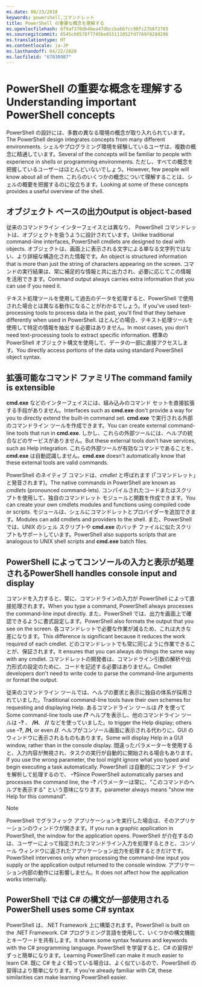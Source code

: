 ```yaml
---
ms.date: 08/23/2018
keywords: powershell,コマンドレット
title: PowerShell の重要な概念を理解する
ms.openlocfilehash: 8f9af370db46ea47dbccbabb7cc90fc27b8f2765
ms.sourcegitcommit: 6545c60578f7745be015111052fd7769f8289296
ms.translationtype: HT
ms.contentlocale: ja-JP
ms.lasthandoff: 04/22/2020
ms.locfileid: "67030987"
---
```

# <a name="understanding-important-powershell-concepts"></a><span data-ttu-id="7a844-103">PowerShell の重要な概念を理解する</span><span class="sxs-lookup"><span data-stu-id="7a844-103">Understanding important PowerShell concepts</span></span>

<span data-ttu-id="7a844-104">PowerShell の設計には、多数の異なる環境の概念が取り入れられています。</span><span class="sxs-lookup"><span data-stu-id="7a844-104">The PowerShell design integrates concepts from many different environments.</span></span> <span data-ttu-id="7a844-105">シェルやプログラミング環境を経験しているユーザは、複数の概念に精通しています。</span><span class="sxs-lookup"><span data-stu-id="7a844-105">Several of the concepts will be familiar to people with experience in shells or programming environments.</span></span> <span data-ttu-id="7a844-106">ただし、すべての概念を把握しているユーザーはほとんどいないでしょう。</span><span class="sxs-lookup"><span data-stu-id="7a844-106">However, few people will know about all of them.</span></span> <span data-ttu-id="7a844-107">これらのいくつかの概念について理解することは、シェルの概要を把握するのに役立ちます。</span><span class="sxs-lookup"><span data-stu-id="7a844-107">Looking at some of these concepts provides a useful overview of the shell.</span></span>

## <a name="output-is-object-based"></a><span data-ttu-id="7a844-108">オブジェクト ベースの出力</span><span class="sxs-lookup"><span data-stu-id="7a844-108">Output is object-based</span></span>

<span data-ttu-id="7a844-109">従来のコマンドライン インターフェイスとは異なり、 PowerShell コマンドレットは、オブジェクトを扱うように設計されています。</span><span class="sxs-lookup"><span data-stu-id="7a844-109">Unlike traditional command-line interfaces, PowerShell cmdlets are designed to deal with objects.</span></span>
<span data-ttu-id="7a844-110">オブジェクトは、画面上に表示される文字による単なる文字列ではない、より詳細な構造化された情報です。</span><span class="sxs-lookup"><span data-stu-id="7a844-110">An object is structured information that is more than just the string of characters appearing on the screen.</span></span> <span data-ttu-id="7a844-111">コマンドの実行結果は、常に補足的な情報と共に出力され、必要に応じてこの情報を活用できます。</span><span class="sxs-lookup"><span data-stu-id="7a844-111">Command output always carries extra information that you can use if you need it.</span></span>

<span data-ttu-id="7a844-112">テキスト処理ツールを使用して過去のデータを処理すると、PowerShell で使用された場合とは異なる動作になることがわかるでしょう。</span><span class="sxs-lookup"><span data-stu-id="7a844-112">If you've used text-processing tools to process data in the past, you'll find that they behave differently when used in PowerShell.</span></span> <span data-ttu-id="7a844-113">ほとんどの場合、テキスト処理ツールを使用して特定の情報を抽出する必要はありません。</span><span class="sxs-lookup"><span data-stu-id="7a844-113">In most cases, you don't need text-processing tools to extract specific information.</span></span> <span data-ttu-id="7a844-114">標準の PowerShell オブジェクト構文を使用して、データの一部に直接アクセスします。</span><span class="sxs-lookup"><span data-stu-id="7a844-114">You directly access portions of the data using standard PowerShell object syntax.</span></span>

## <a name="the-command-family-is-extensible"></a><span data-ttu-id="7a844-115">拡張可能なコマンド ファミリ</span><span class="sxs-lookup"><span data-stu-id="7a844-115">The command family is extensible</span></span>

<span data-ttu-id="7a844-116">**cmd.exe** などのインターフェイスには、組み込みのコマンド セットを直接拡張する手段がありません。</span><span class="sxs-lookup"><span data-stu-id="7a844-116">Interfaces such as **cmd.exe** don't provide a way for you to directly extend the built-in command set.</span></span> <span data-ttu-id="7a844-117">**cmd.exe** で実行される外部のコマンドライン ツールを作成できます。</span><span class="sxs-lookup"><span data-stu-id="7a844-117">You can create external command-line tools that run in **cmd.exe**.</span></span> <span data-ttu-id="7a844-118">しかし、これらの外部ツールには、ヘルプの統合などのサービスがありません。</span><span class="sxs-lookup"><span data-stu-id="7a844-118">But these external tools don't have services, such as Help integration.</span></span> <span data-ttu-id="7a844-119">これらの外部ツールが有効なコマンドであることを、**cmd.exe** は自動認識しません。</span><span class="sxs-lookup"><span data-stu-id="7a844-119">**cmd.exe** doesn't automatically know that these external tools are valid commands.</span></span>

<span data-ttu-id="7a844-120">PowerShell のネイティブ コマンドは、*cmdlet* と呼ばれます (「コマンドレット」と発音されます)。</span><span class="sxs-lookup"><span data-stu-id="7a844-120">The native commands in PowerShell are known as *cmdlets* (pronounced command-lets).</span></span> <span data-ttu-id="7a844-121">コンパイルされたコードまたはスクリプトを使用して、独自のコマンドレット モジュールと関数を作成できます。</span><span class="sxs-lookup"><span data-stu-id="7a844-121">You can create your own cmdlets modules and functions using compiled code or scripts.</span></span> <span data-ttu-id="7a844-122">モジュールは、シェルにコマンドレットとプロバイダーを追加できます。</span><span class="sxs-lookup"><span data-stu-id="7a844-122">Modules can add cmdlets and providers to the shell.</span></span> <span data-ttu-id="7a844-123">また、PowerShell では、UNIX のシェル スクリプトや **cmd.exe** のバッチ ファイルに似たスクリプトもサポートしています。</span><span class="sxs-lookup"><span data-stu-id="7a844-123">PowerShell also supports scripts that are analogous to UNIX shell scripts and **cmd.exe** batch files.</span></span>

## <a name="powershell-handles-console-input-and-display"></a><span data-ttu-id="7a844-124">PowerShell によってコンソールの入力と表示が処理される</span><span class="sxs-lookup"><span data-stu-id="7a844-124">PowerShell handles console input and display</span></span>

<span data-ttu-id="7a844-125">コマンドを入力すると、常に、コマンドラインの入力が PowerShell によって直接処理されます。</span><span class="sxs-lookup"><span data-stu-id="7a844-125">When you type a command, PowerShell always processes the command-line input directly.</span></span> <span data-ttu-id="7a844-126">また、PowerShell では、出力を画面上で確認できるように書式設定します。</span><span class="sxs-lookup"><span data-stu-id="7a844-126">PowerShell also formats the output that you see on the screen.</span></span> <span data-ttu-id="7a844-127">各コマンドレットで必要な作業が減るため、これは大きな差になります。</span><span class="sxs-lookup"><span data-stu-id="7a844-127">This difference is significant because it reduces the work required of each cmdlet.</span></span> <span data-ttu-id="7a844-128">どのコマンドレットでも常に同じように作業できることが、保証されます。</span><span class="sxs-lookup"><span data-stu-id="7a844-128">It ensures that you can always do things the same way with any cmdlet.</span></span> <span data-ttu-id="7a844-129">コマンドレットの開発者は、コマンドライン引数の解析や出力形式の設定のために、コードを記述する必要はありません。</span><span class="sxs-lookup"><span data-stu-id="7a844-129">Cmdlet developers don't need to write code to parse the command-line arguments or format the output.</span></span>

<span data-ttu-id="7a844-130">従来のコマンドライン ツールでは、ヘルプの要求と表示に独自の体系が採用されていました。</span><span class="sxs-lookup"><span data-stu-id="7a844-130">Traditional command-line tools have their own schemes for requesting and displaying Help.</span></span> <span data-ttu-id="7a844-131">あるコマンドライン ツールは **/?** を使って</span><span class="sxs-lookup"><span data-stu-id="7a844-131">Some command-line tools use **/?**</span></span> <span data-ttu-id="7a844-132">ヘルプを表示し、他のコマンドライン ツールは **-?** 、 **/H**、 **//** などを使っていました。</span><span class="sxs-lookup"><span data-stu-id="7a844-132">to trigger the Help display; others use **-?**, **/H**, or even **//**.</span></span> <span data-ttu-id="7a844-133">ヘルプがコンソール画面に表示される代わりに、GUI のウィンドウに表示されるものもあります。</span><span class="sxs-lookup"><span data-stu-id="7a844-133">Some will display Help in a GUI window, rather than in the console display.</span></span> <span data-ttu-id="7a844-134">間違ったパラメーターを使用すると、入力内容が無視され、タスクの実行が自動的に開始される場合もあります。</span><span class="sxs-lookup"><span data-stu-id="7a844-134">If you use the wrong parameter, the tool might ignore what you typed and begin executing a task automatically.</span></span>
<span data-ttu-id="7a844-135">PowerShell は自動的にコマンド ラインを解析して処理するので、 **-?**</span><span class="sxs-lookup"><span data-stu-id="7a844-135">Since PowerShell automatically parses and processes the command line, the **-?**</span></span> <span data-ttu-id="7a844-136">パラメーターは常に、"このコマンドのヘルプを表示する" という意味になります。</span><span class="sxs-lookup"><span data-stu-id="7a844-136">parameter always means "show me Help for this command".</span></span>

> [!NOTE]
> <span data-ttu-id="7a844-137">PowerShell でグラフィック アプリケーションを実行した場合は、そのアプリケーションのウィンドウが開きます。</span><span class="sxs-lookup"><span data-stu-id="7a844-137">If you run a graphic application in PowerShell, the window for the application opens.</span></span>
> <span data-ttu-id="7a844-138">PowerShell が介在するのは、ユーザーによって指定されたコマンドライン入力を処理するときと、コンソール ウィンドウに返されたアプリケーション出力を処理するときだけです。</span><span class="sxs-lookup"><span data-stu-id="7a844-138">PowerShell intervenes only when processing the command-line input you supply or the application output returned to the console window.</span></span> <span data-ttu-id="7a844-139">アプリケーション内部の動作には影響しません。</span><span class="sxs-lookup"><span data-stu-id="7a844-139">It does not affect how the application works internally.</span></span>

## <a name="powershell-uses-some-c-syntax"></a><span data-ttu-id="7a844-140">PowerShell では C# の構文が一部使用される</span><span class="sxs-lookup"><span data-stu-id="7a844-140">PowerShell uses some C# syntax</span></span>

<span data-ttu-id="7a844-141">PowerShell は、.NET Framework 上に構築されます。</span><span class="sxs-lookup"><span data-stu-id="7a844-141">PowerShell is built on the .NET Framework.</span></span> <span data-ttu-id="7a844-142">C# プログラミング言語を使用して、いくつかの構文機能とキーワードを共有します。</span><span class="sxs-lookup"><span data-stu-id="7a844-142">It shares some syntax features and keywords with the C# programming language.</span></span> <span data-ttu-id="7a844-143">PowerShell を学習すると、C# の習得がずっと簡単になります。</span><span class="sxs-lookup"><span data-stu-id="7a844-143">Learning PowerShell can make it much easier to learn C#.</span></span> <span data-ttu-id="7a844-144">既に C# をよく知っている場合は、よく似ているので、PowerShell の習得はより簡単になります。</span><span class="sxs-lookup"><span data-stu-id="7a844-144">If you're already familiar with C#, these similarities can make learning PowerShell easier.</span></span>
